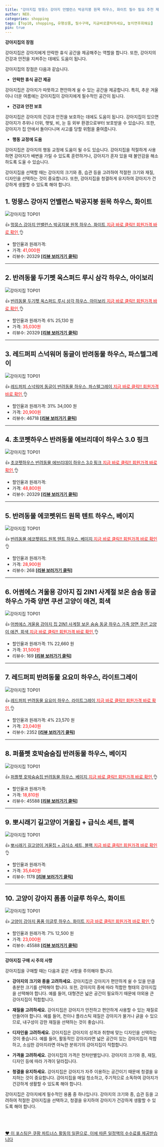 ```yaml
---
title: "강아지집 멍뭉스 강아지 언밸런스 박공지붕 원목 하우스, 화이트 필수 필요 추천 제품 비교 최저 가격 비교 장점 구매가이드"
author: NEO.
categories: shopping
tags: [Top10, shopping, 유행상품, 필수구매, 지금바로클릭하세요, 놓치면후회해요]
pin: true
---
```

**강아지집의 장점**

강아지집은 강아지에게 안락한 휴식 공간을 제공해주는 역할을 합니다. 또한, 강아지의 건강과 안전을 지켜주는 데에도 도움이 됩니다.

강아지집의 장점은 다음과 같습니다.

* **안락한 휴식 공간 제공**

강아지집은 강아지가 따뜻하고 편안하게 쉴 수 있는 공간을 제공합니다. 특히, 추운 겨울이나 더운 여름에는 강아지집이 강아지에게 필수적인 공간이 됩니다.

* **건강과 안전 보호**

강아지집은 강아지의 건강과 안전을 보호하는 데에도 도움이 됩니다. 강아지집이 있으면 강아지가 추위나 더위, 햇빛, 비, 눈 등 외부 환경으로부터 보호받을 수 있습니다. 또한, 강아지가 집 안에서 돌아다니며 사고를 당할 위험을 줄여줍니다.

* **행동 교정에 도움**

강아지집은 강아지의 행동 교정에 도움이 될 수도 있습니다. 강아지집을 적절하게 사용하면 강아지가 배변을 가릴 수 있도록 훈련하거나, 강아지가 혼자 있을 때 불안감을 해소하도록 도울 수 있습니다.

강아지집을 선택할 때는 강아지의 크기와 종, 습관 등을 고려하여 적절한 크기와 재질, 디자인을 선택하는 것이 중요합니다. 또한, 강아지집을 청결하게 유지하여 강아지가 건강하게 생활할 수 있도록 해야 합니다.

   

## 1. 멍뭉스 강아지 언밸런스 박공지붕 원목 하우스, 화이트

![강아지집 TOP01](https://thumbnail8.coupangcdn.com/thumbnails/remote/490x490ex/image/rs_quotation_api/jcqu4cin/66bfff0691744fcb81ad362784a49f5e.png)


👍 [멍뭉스 강아지 언밸런스 박공지붕 원목 하우스, 화이트 <font color=red> 지금 바로 클릭!! 회원가격 바로 확인 </font> ](https://link.coupang.com/re/AFFSDP?lptag=AF3617701&subid=GithubCoopas&pageKey=4743269436&traceid=V0-153&itemId=6029823777&vendorItemId=73327427817) 👌 


- 할인율과 원래가격: 
- 가격: <span style='color:red'>41,000원</span>
- 리뷰수: 20329  [**[리뷰 보러가기 클릭]**](https://link.coupang.com/re/AFFSDP?lptag=AF3617701&subid=GithubCoopas&pageKey=4743269436&traceid=V0-153&itemId=6029823777&vendorItemId=73327427817)

---


   

## 2. 반려동물 두기펫 옥스퍼드 루시 삼각 하우스, 아이보리

![강아지집 TOP01](https://thumbnail8.coupangcdn.com/thumbnails/remote/490x490ex/image/rs_quotation_api/4feyjqfp/7ea5127b55274c8bb8719d28dea868ec.jpg)


👍 [반려동물 두기펫 옥스퍼드 루시 삼각 하우스, 아이보리 <font color=red> 지금 바로 클릭!! 회원가격 바로 확인 </font> ](https://link.coupang.com/re/AFFSDP?lptag=AF3617701&subid=GithubCoopas&pageKey=6582226483&traceid=V0-153&itemId=14817261728&vendorItemId=82056857591) 👌 


- 할인율과 원래가격: 6%  25,130   원
- 가격: <span style='color:red'>35,030원</span>
- 리뷰수: 20329  [**[리뷰 보러가기 클릭]**](https://link.coupang.com/re/AFFSDP?lptag=AF3617701&subid=GithubCoopas&pageKey=6582226483&traceid=V0-153&itemId=14817261728&vendorItemId=82056857591)

---


   

## 3. 레드퍼피 스넉워머 동글이 반려동물 하우스, 파스텔그레이

![강아지집 TOP01](https://thumbnail10.coupangcdn.com/thumbnails/remote/490x490ex/image/retail/images/7497994884651268-4ebe16e6-c399-497e-84d0-290a68460e33.jpg)


👍 [레드퍼피 스넉워머 동글이 반려동물 하우스, 파스텔그레이 <font color=red> 지금 바로 클릭!! 회원가격 바로 확인 </font> ](https://link.coupang.com/re/AFFSDP?lptag=AF3617701&subid=GithubCoopas&pageKey=1620523262&traceid=V0-153&itemId=57972402&vendorItemId=3265599074) 👌 


- 할인율과 원래가격: 31%  34,000   원
- 가격: <span style='color:red'>20,900원</span>
- 리뷰수: 46718  [**[리뷰 보러가기 클릭]**](https://link.coupang.com/re/AFFSDP?lptag=AF3617701&subid=GithubCoopas&pageKey=1620523262&traceid=V0-153&itemId=57972402&vendorItemId=3265599074)

---


   

## 4. 초코펫하우스 반려동물 에브리데이 하우스 3.0 핑크

![강아지집 TOP01](https://thumbnail8.coupangcdn.com/thumbnails/remote/490x490ex/image/retail/images/2023/09/18/16/7/7c087e44-3418-4e52-8a04-14dd6243bdfd.jpg)


👍 [초코펫하우스 반려동물 에브리데이 하우스 3.0 핑크 <font color=red> 지금 바로 클릭!! 회원가격 바로 확인 </font> ](https://link.coupang.com/re/AFFSDP?lptag=AF3617701&subid=GithubCoopas&pageKey=7215108806&traceid=V0-153&itemId=18269362426&vendorItemId=87226430438) 👌 


- 할인율과 원래가격: 
- 가격: <span style='color:red'>48,800원</span>
- 리뷰수: 20329  [**[리뷰 보러가기 클릭]**](https://link.coupang.com/re/AFFSDP?lptag=AF3617701&subid=GithubCoopas&pageKey=7215108806&traceid=V0-153&itemId=18269362426&vendorItemId=87226430438)

---


   

## 5. 반려동물 에코펫위드 원목 텐트 하우스, 베이지

![강아지집 TOP01](https://thumbnail9.coupangcdn.com/thumbnails/remote/490x490ex/image/vendor_inventory/8a01/f6d761faf2f7f7876b227866a0a47230542e65c2047aff41a107d6a44f22.jpg)


👍 [반려동물 에코펫위드 원목 텐트 하우스, 베이지 <font color=red> 지금 바로 클릭!! 회원가격 바로 확인 </font> ](https://link.coupang.com/re/AFFSDP?lptag=AF3617701&subid=GithubCoopas&pageKey=6812722100&traceid=V0-153&itemId=16121369568&vendorItemId=84493199246) 👌 


- 할인율과 원래가격: 
- 가격: <span style='color:red'>28,900원</span>
- 리뷰수: 268  [**[리뷰 보러가기 클릭]**](https://link.coupang.com/re/AFFSDP?lptag=AF3617701&subid=GithubCoopas&pageKey=6812722100&traceid=V0-153&itemId=16121369568&vendorItemId=84493199246)

---


   

## 6. 어썸에스 겨울용 강아지 집 2IN1 사계절 보온 숨숨 동굴 하우스 가죽 양면 쿠션 고양이 애견, 회색

![강아지집 TOP01](https://thumbnail6.coupangcdn.com/thumbnails/remote/490x490ex/image/vendor_inventory/6e38/04611776156fff389905393f9b4ce3b05c61a6c9cb8643ed44739ea0c51c.jpg)


👍 [어썸에스 겨울용 강아지 집 2IN1 사계절 보온 숨숨 동굴 하우스 가죽 양면 쿠션 고양이 애견, 회색 <font color=red> 지금 바로 클릭!! 회원가격 바로 확인 </font> ](https://link.coupang.com/re/AFFSDP?lptag=AF3617701&subid=GithubCoopas&pageKey=7683464999&traceid=V0-153&itemId=20527939131&vendorItemId=87336139681) 👌 


- 할인율과 원래가격: 1%  22,660   원
- 가격: <span style='color:red'>31,500원</span>
- 리뷰수: 169  [**[리뷰 보러가기 클릭]**](https://link.coupang.com/re/AFFSDP?lptag=AF3617701&subid=GithubCoopas&pageKey=7683464999&traceid=V0-153&itemId=20527939131&vendorItemId=87336139681)

---


   

## 7. 레드퍼피 반려동물 요요미 하우스, 라이트그레이

![강아지집 TOP01](https://thumbnail10.coupangcdn.com/thumbnails/remote/490x490ex/image/retail/images/200811108605748-be5025fd-8d81-4eb4-83c8-f7aec43ea770.jpg)


👍 [레드퍼피 반려동물 요요미 하우스, 라이트그레이 <font color=red> 지금 바로 클릭!! 회원가격 바로 확인 </font> ](https://link.coupang.com/re/AFFSDP?lptag=AF3617701&subid=GithubCoopas&pageKey=5002560561&traceid=V0-153&itemId=6688503285&vendorItemId=73982182344) 👌 


- 할인율과 원래가격: 4%  23,570   원
- 가격: <span style='color:red'>23,040원</span>
- 리뷰수: 2352  [**[리뷰 보러가기 클릭]**](https://link.coupang.com/re/AFFSDP?lptag=AF3617701&subid=GithubCoopas&pageKey=5002560561&traceid=V0-153&itemId=6688503285&vendorItemId=73982182344)

---


   

## 8. 퍼플펫 호박숨숨집 반려동물 하우스, 베이지

![강아지집 TOP01](https://thumbnail7.coupangcdn.com/thumbnails/remote/490x490ex/image/vendor_inventory/4796/f4a29952a705abdbfafcbe66c5868f96d3d6fb7eceaeba73ebdeed34d40f.png)


👍 [퍼플펫 호박숨숨집 반려동물 하우스, 베이지 <font color=red> 지금 바로 클릭!! 회원가격 바로 확인 </font> ](https://link.coupang.com/re/AFFSDP?lptag=AF3617701&subid=GithubCoopas&pageKey=5417059178&traceid=V0-153&itemId=8168701881&vendorItemId=87568097961) 👌 


- 할인율과 원래가격: 
- 가격: <span style='color:red'>18,810원</span>
- 리뷰수: 45588  [**[리뷰 보러가기 클릭]**](https://link.coupang.com/re/AFFSDP?lptag=AF3617701&subid=GithubCoopas&pageKey=5417059178&traceid=V0-153&itemId=8168701881&vendorItemId=87568097961)

---


   

## 9. 뽀시래기 길고양이 겨울집 + 급식소 세트, 블랙

![강아지집 TOP01](https://thumbnail7.coupangcdn.com/thumbnails/remote/490x490ex/image/rs_quotation_api/m0ywk5q5/a29020edb6124464a6f51c218797f21f.png)


👍 [뽀시래기 길고양이 겨울집 + 급식소 세트, 블랙 <font color=red> 지금 바로 클릭!! 회원가격 바로 확인 </font> ](https://link.coupang.com/re/AFFSDP?lptag=AF3617701&subid=GithubCoopas&pageKey=6183757503&traceid=V0-153&itemId=12160021134&vendorItemId=79431453263) 👌 


- 할인율과 원래가격: 
- 가격: <span style='color:red'>35,640원</span>
- 리뷰수: 1178  [**[리뷰 보러가기 클릭]**](https://link.coupang.com/re/AFFSDP?lptag=AF3617701&subid=GithubCoopas&pageKey=6183757503&traceid=V0-153&itemId=12160021134&vendorItemId=79431453263)

---


   

## 10. 고양이 강아지 폼폼 이글루 하우스, 화이트

![강아지집 TOP01](https://thumbnail10.coupangcdn.com/thumbnails/remote/490x490ex/image/rs_quotation_api/mknhrqyr/bf349d53434c490ea62f2bb60b9a5856.jpg)


👍 [고양이 강아지 폼폼 이글루 하우스, 화이트 <font color=red> 지금 바로 클릭!! 회원가격 바로 확인 </font> ](https://link.coupang.com/re/AFFSDP?lptag=AF3617701&subid=GithubCoopas&pageKey=5643197725&traceid=V0-153&itemId=9210584984&vendorItemId=76496284836) 👌 


- 할인율과 원래가격: 7%  12,500   원
- 가격: <span style='color:red'>23,000원</span>
- 리뷰수: 45588  [**[리뷰 보러가기 클릭]**](https://link.coupang.com/re/AFFSDP?lptag=AF3617701&subid=GithubCoopas&pageKey=5643197725&traceid=V0-153&itemId=9210584984&vendorItemId=76496284836)

---
**강아지집 구매 시 주의 사항**

강아지집을 구매할 때는 다음과 같은 사항을 주의해야 합니다.

* **강아지의 크기와 종을 고려하세요.** 강아지집은 강아지가 편안하게 쉴 수 있을 만큼 충분한 크기를 선택해야 합니다. 또한, 강아지의 종에 따라 적합한 형태의 강아지집을 선택해야 합니다. 예를 들어, 대형견은 넓은 공간이 필요하기 때문에 야외용 큰 강아지집이 적합합니다.

* **재질을 고려하세요.** 강아지집은 강아지가 안전하고 편안하게 사용할 수 있는 재질로 만들어야 합니다. 예를 들어, 천이나 플라스틱 재질은 강아지가 물거나 긁을 수 있으므로, 내구성이 강한 재질을 선택하는 것이 좋습니다.

* **디자인을 고려하세요.** 강아지집은 강아지의 성격과 취향에 맞는 디자인을 선택하는 것이 좋습니다. 예를 들어, 활동적인 강아지라면 넓은 공간이 있는 강아지집이 적합하고, 소심한 강아지라면 아늑한 분위기의 강아지집이 적합합니다.

* **가격을 고려하세요.** 강아지집의 가격은 천차만별입니다. 강아지의 크기와 종, 재질, 디자인 등에 따라 가격이 달라집니다.

* **청결을 유지하세요.** 강아지집은 강아지가 자주 이용하는 공간이기 때문에 청결을 유지하는 것이 중요합니다. 강아지집을 매일 청소하고, 주기적으로 소독하여 강아지가 건강하게 생활할 수 있도록 해야 합니다.

강아지집은 강아지에게 필수적인 용품 중 하나입니다. 강아지의 크기와 종, 습관 등을 고려하여 적절한 강아지집을 선택하고, 청결을 유지하여 강아지가 건강하게 생활할 수 있도록 해야 합니다.<br><br><br><br><br> [ ❤  이 포스팅은 쿠팡 파트너스 활동의 일환으로, 이에 따른 일정액의 수수료를 제공받습니다](https://link.coupang.com/a/bcEFyh)